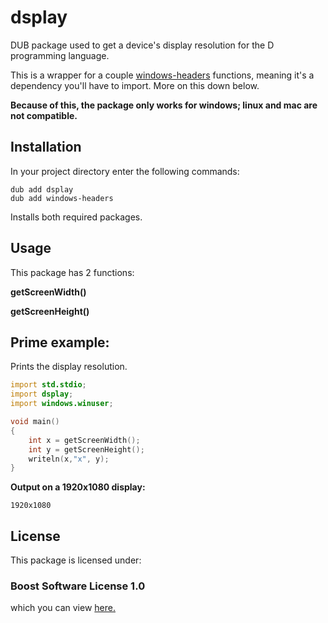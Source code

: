 # dsplay
DUB package used to get a device's display resolution for the D programming language.

This is a wrapper for a couple [windows-headers](http://windows-headers.dub.pm/) functions, meaning it's a dependency
you'll have to import. More on this down below.

**Because of this, the package only works for windows; linux and mac are not compatible.**

## Installation

In your project directory enter the following commands:

```
dub add dsplay
dub add windows-headers
```

Installs both required packages.

## Usage
This package has 2 functions:


**getScreenWidth()**


**getScreenHeight()**

## Prime example:
Prints the display resolution.

```d
import std.stdio;
import dsplay;
import windows.winuser;

void main()
{
	int x = getScreenWidth();
	int y = getScreenHeight();
	writeln(x,"x", y);
}
```
**Output on a 1920x1080 display:**
```
1920x1080
```

## License
This package is licensed under:
### Boost Software License 1.0
which you can view [here.](https://github.com/Dogey11/dsplay/blob/main/LICENSE)
